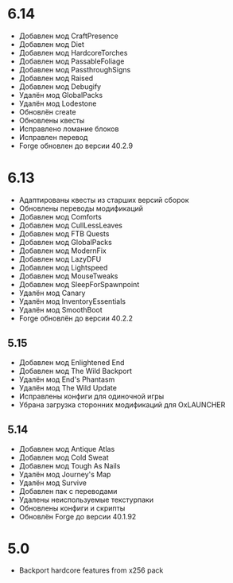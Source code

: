 # 6.14
* Добавлен мод CraftPresence
* Добавлен мод Diet
* Добавлен мод HardcoreTorches
* Добавлен мод PassableFoliage
* Добавлен мод PassthroughSigns
* Добавлен мод Raised
* Добавлен мод Debugify
* Удалён мод GlobalPacks
* Удалён мод Lodestone
* Обновлён create
* Обновлены квесты
* Исправлено ломание блоков
* Исправлен перевод
* Forge обновлен до версии 40.2.9

# 6.13
* Адаптированы квесты из старших версий сборок
* Обновлены переводы модификаций
* Добавлен мод Comforts
* Добавлен мод CullLessLeaves
* Добавлен мод FTB Quests
* Добавлен мод GlobalPacks
* Добавлен мод ModernFix
* Добавлен мод LazyDFU
* Добавлен мод Lightspeed
* Добавлен мод MouseTweaks
* Добавлен мод SleepForSpawnpoint
* Удалён мод Canary
* Удалён мод InventoryEssentials
* Удалён мод SmoothBoot
* Forge обновлён до версии 40.2.2

## 5.15
* Добавлен мод Enlightened End
* Добавлен мод The Wild Backport
* Удалён мод End's Phantasm
* Удалён мод The Wild Update
* Исправлены конфиги для одиночной игры
* Убрана загрузка сторонних модификаций для OxLAUNCHER

## 5.14

* Добавлен мод Antique Atlas
* Добавлен мод Cold Sweat
* Добавлен мод Tough As Nails
* Удалён мод Journey's Map
* Удалён мод Survive
* Добавлен пак с переводами
* Удалены неиспользуемые текстурпаки
* Обновлены конфиги и скрипты
* Обновлён Forge до версии 40.1.92

# 5.0
* Backport hardcore features from x256 pack
